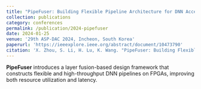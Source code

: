 ```yaml
---
title: "PipeFuser: Building Flexible Pipeline Architecture for DNN Accelerators via Layer Fusion"
collection: publications
category: conferences
permalink: /publication/2024-pipefuser
date: 2024-01-25
venue: '29th ASP-DAC 2024, Incheon, South Korea'
paperurl: 'https://ieeexplore.ieee.org/abstract/document/10473790'
citation: 'X. Zhou, S. Li, H. Lu, K. Wang. "PipeFuser: Building Flexible Pipeline Architecture for DNN Accelerators via Layer Fusion." <i>ASP-DAC</i>, 2024.'
---
```


**PipeFuser** introduces a layer fusion-based design framework that constructs flexible and high-throughput DNN pipelines on FPGAs, improving both resource utilization and latency.
